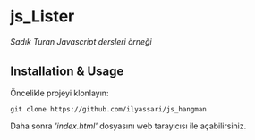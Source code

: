 # js_Lister

###### *Sadık Turan Javascript dersleri örneği*


## Installation & Usage

Öncelikle projeyi klonlayın:
```
git clone https://github.com/ilyassari/js_hangman
```
Daha sonra *'index.html'* dosyasını web tarayıcısı ile açabilirsiniz.

